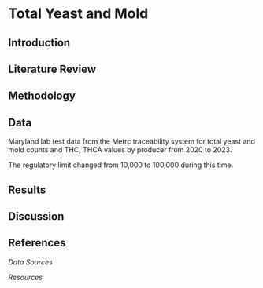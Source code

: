# Total Yeast and Mold



## Introduction



## Literature Review


## Methodology



## Data

Maryland lab test data from the Metrc traceability system for total yeast and mold counts and THC, THCA values by producer from 2020 to 2023.

The regulatory limit changed from 10,000 to 100,000 during this time.


## Results



## Discussion



## References

*Data Sources*



*Resources*

